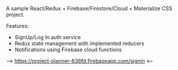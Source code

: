 A sample React/Redux + Firebase/Firestore/Cloud + Materialize CSS project. 

Features:
- SignUp/Log In auth service
- Redux state management with implemented reducers
- Notifications using Firebase cloud functions


--> https://project-planner-636fd.firebaseapp.com/signin <--